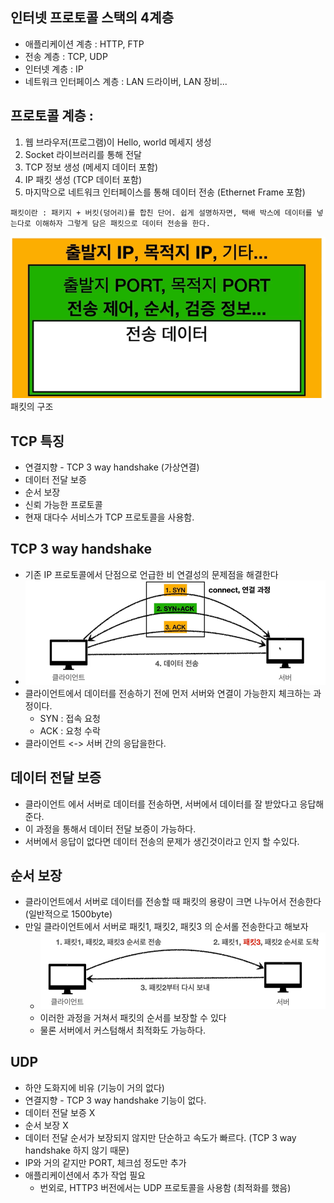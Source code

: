 ## 인터넷 프로토콜 스택의 4계층
* 애플리케이션 계층 : HTTP, FTP
* 전송 계층 : TCP, UDP
* 인터넷 계층 : IP
* 네트워크 인터페이스 계층 : LAN 드라이버, LAN 장비...


## 프로토콜 계층 :
1. 웹 브라우저(프로그램)이 Hello, world 메세지 생성
2. Socket 라이브러리를 통해 전달
3. TCP 정보 생성 (메세지 데이터 포함)
4. IP 패킷 생성 (TCP 데이터 포함)
5. 마지막으로 네트워크 인터페이스를 통해 데이터 전송 (Ethernet Frame 포함)


`패킷이란 : 패키지 + 버킷(덩어리)를 합친 단어. 쉽게 설명하자면, 택배 박스에 데이터를 넣는다로 이해하자
그렇게 담은 패킷으로 데이터 전송을 한다.`


![image](/HTTP/images/패킷정보.png)
패킷의 구조


## TCP 특징
* 연결지향 - TCP 3 way handshake (가상연결)
* 데이터 전달 보증
* 순서 보장
* 신뢰 가능한 프로토콜
* 현재 대다수 서비스가 TCP 프로토콜을 사용함.

## TCP 3 way handshake
* 기존 IP 프로토콜에서 단점으로 언급한 비 연결성의 문제점을 해결한다
* ![image](/HTTP/images/3wayhandshake.png)
* 클라이언트에서 데이터를 전송하기 전에 먼저 서버와 연결이 가능한지 체크하는 과정이다.
  * SYN : 접속 요청
  * ACK : 요청 수락
* 클라이언트 <-> 서버 간의 응답을한다. 


## 데이터 전달 보증
* 클라이언트 에서 서버로 데이터를 전송하면, 서버에서 데이터를 잘 받았다고 응답해준다.
* 이 과정을 통해서 데이터 전달 보증이 가능하다.
* 서버에서 응답이 없다면 데이터 전송의 문제가 생긴것이라고 인지 할 수있다.

## 순서 보장
* 클라이언트에서 서버로 데이터를 전송할 때 패킷의 용량이 크면 나누어서 전송한다 (일반적으로 1500byte)
* 만일 클라이언트에서 서버로 패킷1, 패킷2, 패킷3 의 순서롤 전송한다고 해보자
  * ![image](/HTTP/images/패킷순서보장.png)
  * 이러한 과정을 거쳐서 패킷의 순서를 보장할 수 있다
  * 물론 서버에서 커스텀해서 최적화도 가능하다.


## UDP
* 하얀 도화지에 비유 (기능이 거의 없다)
* 연결지향 - TCP 3 way handshake 기능이 없다.
* 데이터 전달 보증 X
* 순서 보장 X
* 데이터 전달 순서가 보장되지 않지만 단순하고 속도가 빠르다. (TCP 3 way handshake 하지 않기 때문)
* IP와 거의 같지만 PORT, 체크섬 정도만 추가
* 애플리케이션에서 추가 작업 필요
  * 번외로, HTTP3 버전에서는 UDP 프로토콜을 사용함 (최적화를 했음)





